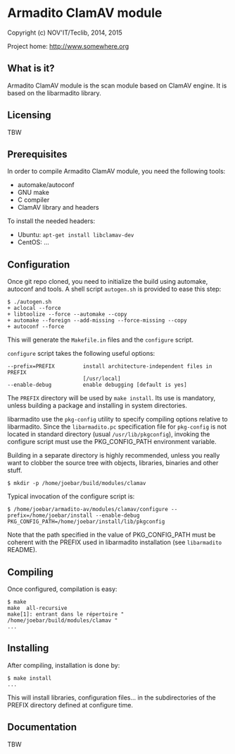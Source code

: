 Armadito ClamAV module
======================

Copyright (c) NOV'IT/Teclib, 2014, 2015

Project home: http://www.somewhere.org


What is it?
-----------

Armadito ClamAV module is the scan module based on ClamAV engine. It is based on the libarmadito
library.


Licensing
---------

TBW


Prerequisites
-------------

In order to compile Armadito ClamAV module, you need the following tools:

- automake/autoconf
- GNU make
- C compiler
- ClamAV library and headers

To install the needed headers:

- Ubuntu: `apt-get install libclamav-dev`
- CentOS: ...


Configuration
-------------

Once git repo cloned, you need to initialize the build using automake, autoconf and tools.
A shell script `autogen.sh` is provided to ease this step:

    $ ./autogen.sh
    + aclocal --force
    + libtoolize --force --automake --copy
    + automake --foreign --add-missing --force-missing --copy
    + autoconf --force

This will generate the `Makefile.in` files and the `configure` script.

`configure` script takes the following useful options:

    --prefix=PREFIX         install architecture-independent files in PREFIX
                            [/usr/local]
    --enable-debug          enable debugging [default is yes]

The `PREFIX` directory will be used by `make install`. Its use is mandatory, unless 
building a package and installing in system directories.

libarmadito use the `pkg-config` utility to specify compiling options relative to 
libarmadito. Since the `libarmadito.pc` specification file for `pkg-config` is not located
in standard directory (usual `/usr/lib/pkgconfig`), invoking the configure script 
must use the PKG_CONFIG_PATH environment variable.

Building in a separate directory is highly recommended, unless you really want
to clobber the source tree with objects, libraries, binaries and other stuff.

    $ mkdir -p /home/joebar/build/modules/clamav

Typical invocation of the configure script is:

    $ /home/joebar/armadito-av/modules/clamav/configure --prefix=/home/joebar/install --enable-debug PKG_CONFIG_PATH=/home/joebar/install/lib/pkgconfig

Note that the path specified in the value of PKG_CONFIG_PATH must be coherent
with the PREFIX used in libarmadito installation (see `libarmadito` README).


Compiling
---------

Once configured, compilation is easy:

    $ make
    make  all-recursive
    make[1]: entrant dans le répertoire " /home/joebar/build/modules/clamav "
    ...


Installing
----------

After compiling, installation is done by:

    $ make install
    ...

This will install libraries, configuration files... in the subdirectories of the PREFIX
directory defined at configure time.


Documentation
-------------

TBW
